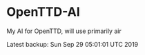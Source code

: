# OpenTTD-AI
My AI for OpenTTD, will use primarily air

Latest backup: Sun Sep 29 05:01:01 UTC 2019
